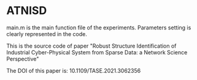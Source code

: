 # ATNISD

main.m is the main function file of the experiments. Parameters setting is clearly represented in the code.

This is the source code of paper "Robust Structure Identification of Industrial Cyber-Physical System from Sparse Data: a Network Science Perspective"

The DOI of this paper is: 10.1109/TASE.2021.3062356

